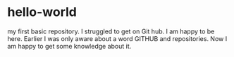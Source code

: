# hello-world
my first basic repository.
I struggled to get on Git hub. I am happy to be here.
Earlier I was only aware about a word GITHUB and repositories.
Now I am happy to get some knowledge about it.
